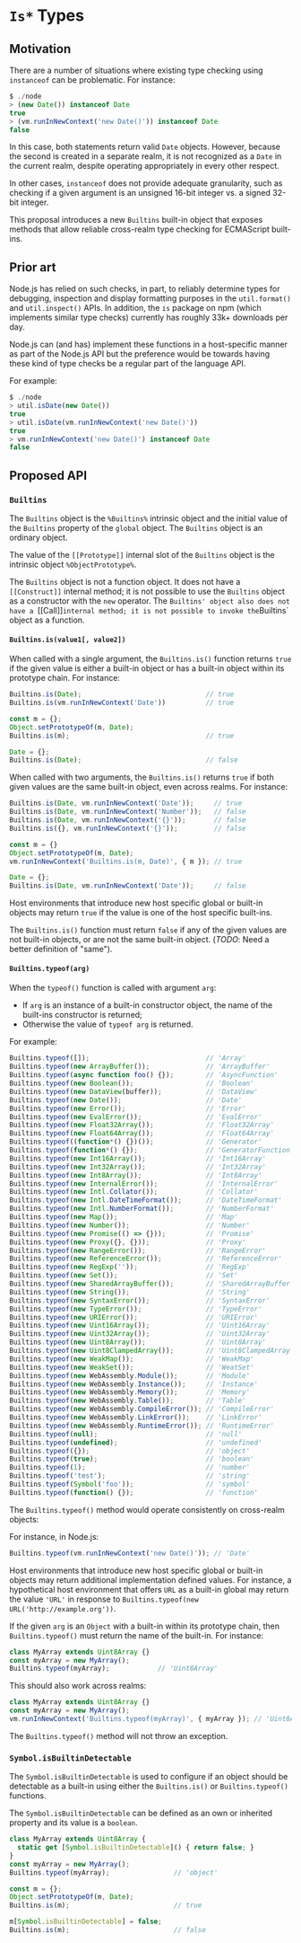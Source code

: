 # `Is*` Types

## Motivation

There are a number of situations where existing type checking using `instanceof`
can be problematic. For instance:

```js
$ ./node
> (new Date()) instanceof Date
true
> (vm.runInNewContext('new Date()')) instanceof Date
false
```

In this case, both statements return valid `Date` objects. However, because
the second is created in a separate realm, it is not recognized as a `Date` in
the current realm, despite operating appropriately in every other respect.

In other cases, `instanceof` does not provide adequate granularity, such as
checking if a given argument is an unsigned 16-bit integer vs. a signed 32-bit
integer.

This proposal introduces a new `Builtins` built-in object that exposes methods
that allow reliable cross-realm type checking for ECMAScript built-ins.

## Prior art

Node.js has relied on such checks, in part, to reliably determine types for
debugging, inspection and display formatting purposes in the `util.format()`
and `util.inspect()` APIs. In addition, the `is` package on npm (which
implements similar type checks) currently has roughly 33k+ downloads per day.

Node.js can (and has) implement these functions in a host-specific manner as
part of the Node.js API but the preference would be towards having these kind
of type checks be a regular part of the language API.

For example:

```js
$ ./node
> util.isDate(new Date())
true
> util.isDate(vm.runInNewContext('new Date()'))
true
> vm.runInNewContext('new Date()') instanceof Date
false
```

## Proposed API

### `Builtins`

The `Builtins` object is the `%Builtins%` intrinsic object and the initial
value of the `Builtins` property of the `global` object. The `Builtins`
object is an ordinary object.

The value of the `[[Prototype]]` internal slot of the `Builtins` object is
the intrinsic object `%ObjectPrototype%`.

The `Builtins` object is not a function object. It does not have a
`[[Construct]]` internal method; it is not possible to use the `Builtins`
object as a constructor with the `new` operator. The `Builtins' object also
does not have a `[[Call]]` internal method; it is not possible to invoke the
`Builtins` object as a function.

#### `Builtins.is(value1[, value2])`

When called with a single argument, the `Builtins.is()` function returns `true`
if the given value is either a built-in object or has a built-in object within
its prototype chain. For instance:

```js
Builtins.is(Date);                               // true
Builtins.is(vm.runInNewContext('Date'))          // true

const m = {};
Object.setPrototypeOf(m, Date);
Builtins.is(m);                                  // true

Date = {};
Builtins.is(Date);                               // false
```

When called with two arguments, the `Builtins.is()` returns `true` if both
given values are the same built-in object, even across realms. For instance:

```js
Builtins.is(Date, vm.runInNewContext('Date'));     // true
Builtins.is(Date, vm.runInNewContext('Number'));   // false
Builtins.is(Date, vm.runInNewContext('{}'));       // false
Builtins.is({}, vm.runInNewContext('{}'));         // false

const m = {}
Object.setPrototypeOf(m, Date);
vm.runInNewContext('Builtins.is(m, Date)', { m }); // true

Date = {};
Builtins.is(Date, vm.runInNewContext('Date'));     // false
```

Host environments that introduce new host specific global or built-in objects
may return `true` if the value is one of the host specific built-ins.

The `Builtins.is()` function must return `false` if any of the given values are
not built-in objects, or are not the same built-in object. (*TODO*: Need a
better definition of "same").

#### `Builtins.typeof(arg)`

When the `typeof()` function is called with argument `arg`:

* If `arg` is an instance of a built-in constructor object, the name of the
  built-ins constructor is returned;
* Otherwise the value of `typeof arg` is returned.

For example:

```js
Builtins.typeof([]);                             // 'Array'
Builtins.typeof(new ArrayBuffer());              // 'ArrayBuffer'
Builtins.typeof(async function foo() {});        // 'AsyncFunction'
Builtins.typeof(new Boolean());                  // 'Boolean'
Builtins.typeof(new DataView(buffer));           // 'DataView'
Builtins.typeof(new Date());                     // 'Date'
Builtins.typeof(new Error());                    // 'Error'
Builtins.typeof(new EvalError());                // 'EvalError'
Builtins.typeof(new Float32Array());             // 'Float32Array'
Builtins.typeof(new Float64Array());             // 'Float64Array'
Builtins.typeof((function*() {})());             // 'Generator'
Builtins.typeof(function*() {});                 // 'GeneratorFunction'
Builtins.typeof(new Int16Array());               // 'Int16Array'
Builtins.typeof(new Int32Array());               // 'Int32Array'
Builtins.typeof(new Int8Array());                // 'Int8Array'
Builtins.typeof(new InternalError());            // 'InternalError'
Builtins.typeof(new Intl.Collator());            // 'Collator'
Builtins.typeof(new Intl.DateTimeFormat());      // 'DateTimeFormat'
Builtins.typeof(new Intl.NumberFormat());        // 'NumberFormat'
Builtins.typeof(new Map());                      // 'Map'
Builtins.typeof(new Number());                   // 'Number'
Builtins.typeof(new Promise(() => {}));          // 'Promise'
Builtins.typeof(new Proxy({}, {}));              // 'Proxy'
Builtins.typeof(new RangeError());               // 'RangeError'
Builtins.typeof(new ReferenceError());           // 'ReferenceError'
Builtins.typeof(new RegExp(''));                 // 'RegExp'
Builtins.typeof(new Set());                      // 'Set'
Builtins.typeof(new SharedArrayBuffer());        // 'SharedArrayBuffer'
Builtins.typeof(new String());                   // 'String'
Builtins.typeof(new SyntaxError());              // 'SyntaxError'
Builtins.typeof(new TypeError());                // 'TypeError'
Builtins.typeof(new URIError());                 // 'URIError'
Builtins.typeof(new Uint16Array());              // 'Uint16Array'
Builtins.typeof(new Uint32Array());              // 'Uint32Array'
Builtins.typeof(new Uint8Array());               // 'Uint8Array'
Builtins.typeof(new Uint8ClampedArray());        // 'Uint8ClampedArray'
Builtins.typeof(new WeakMap());                  // 'WeakMap'
Builtins.typeof(new WeakSet());                  // 'WeatSet'
Builtins.typeof(new WebAssembly.Module());       // 'Module'
Builtins.typeof(new WebAssembly.Instance());     // 'Instance'
Builtins.typeof(new WebAssembly.Memory());       // 'Memory'
Builtins.typeof(new WebAssembly.Table());        // 'Table'
Builtins.typeof(new WebAssembly.CompileError()); // 'CompileError'
Builtins.typeof(new WebAssembly.LinkError());    // 'LinkError'
Builtins.typeof(new WebAssembly.RuntimeError()); // 'RuntimeError'
Builtins.typeof(null);                           // 'null'
Builtins.typeof(undefined);                      // 'undefined'
Builtins.typeof({});                             // 'object'
Builtins.typeof(true);                           // 'boolean'
Builtins.typeof(1);                              // 'number'
Builtins.typeof('test');                         // 'string'
Builtins.typeof(Symbol('foo'));                  // 'symbol'
Builtins.typeof(function() {});                  // 'function'
```

The `Builtins.typeof()` method would operate consistently on cross-realm
objects:

For instance, in Node.js:

```js
Builtins.typeof(vm.runInNewContext('new Date()')); // 'Date'
```

Host environments that introduce new host specific global or built-in objects
may return additional implementation defined values. For instance, a
hypothetical host environment that offers `URL` as a built-in global may return
the value `'URL'` in response to
`Builtins.typeof(new URL('http://example.org'))`.

If the given `arg` is an `Object` with a built-in within its prototype chain,
then `Builtins.typeof()` must return the name of the built-in. For instance:

```js
class MyArray extends Uint8Array {}
const myArray = new MyArray();
Builtins.typeof(myArray);            // 'Uint8Array'
```

This should also work across realms:

```js
class MyArray extends Uint8Array {}
const myArray = new MyArray();
vm.runInNewContext('Builtins.typeof(myArray)', { myArray }); // 'Uint8Array'
```

The `Builtins.typeof()` method will not throw an exception.

### `Symbol.isBuiltinDetectable`

The `Symbol.isBuiltinDetectable` is used to configure if an object should be
detectable as a built-in using either the `Builtins.is()` or `Builtins.typeof()`
functions.

The `Symbol.isBuiltinDetectable` can be defined as an own or inherited
property and its value is a `boolean`.

```js
class MyArray extends Uint8Array {
  static get [Symbol.isBuiltinDetectable]() { return false; }
}
const myArray = new MyArray();
Builtins.typeof(myArray);                // 'object'
```

```js
const m = {};
Object.setPrototypeOf(m, Date);
Builtins.is(m);                          // true

m[Symbol.isBuiltinDetectable] = false;
Builtins.is(m);                          // false
```
